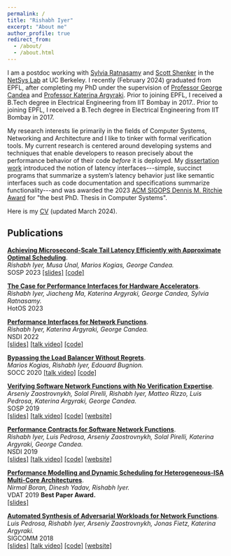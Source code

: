 ```yaml
---
permalink: /
title: "Rishabh Iyer"
excerpt: "About me"
author_profile: true
redirect_from: 
  - /about/
  - /about.html
---
```


I am a postdoc working with [Sylvia Ratnasamy](https://people.eecs.berkeley.edu/~sylvia/) and [Scott Shenker](http://www.icsi.berkeley.edu/icsi/people/shenker) in the [NetSys Lab](https://netsys.cs.berkeley.edu/) at UC Berkeley. I recently (February 2024) graduated from EPFL, after completing my PhD under the supervision of [Professor George Candea](http://dslab.epfl.ch/people/candea/) and [Professor Katerina Argyraki](https://people.epfl.ch/katerina.argyraki?lang=en). Prior to joining EPFL,  I received a B.Tech degree in Electrical Engineering from IIT Bombay in 2017.. Prior to joining EPFL, I received a B.Tech degree in Electrical Engineering from IIT Bombay in 2017.

My research interests lie primarily in the fields of Computer Systems, Networking and Architecture and I like to tinker with formal verification tools. My current research is centered around developing systems and techniques that enable developers to reason precisely about the performance behavior of their code _before_ it is deployed. My [dissertation work](/files/thesis.pdf) introduced the notion of latency interfaces---simple, succinct programs that summarize a system’s latency behavior just
like semantic interfaces such as code documentation and specifications summarize functionality---and was awarded the 2023 [ACM SIGOPS Dennis M. Ritchie Award](https://www.sigops.org/awards/dmr/) for "the best PhD. Thesis in Computer Systems".

Here is my [CV](/files/cv.pdf) (updated March 2024).

Publications
-------

**[Achieving Microsecond-Scale Tail Latency Efficiently with Approximate Optimal Scheduling](/files/concord.pdf)**.  
_Rishabh Iyer, Musa Unal, Marios Kogias, George Candea._  
SOSP 2023
[[slides]](files/concord-slides.pptx) [[code]](https://github.com/dslab-epfl/concord)

**[The Case for Performance Interfaces for Hardware Accelerators](/files/perf-interf-accel.pdf)**.  
_Rishabh Iyer, Jiacheng Ma, Katerina Argyraki, George Candea, Sylvia Ratnasamy._  
HotOS 2023  

**[Performance Interfaces for Network Functions](/files/pix.pdf)**.  
_Rishabh Iyer, Katerina Argyraki, George Candea._  
NSDI 2022  
[[slides]](files/pix_slides.pdf) [[talk video]](https://www.youtube.com/watch?v=iM3R2Gp0PWo) [[code]](https://github.com/dslab-epfl/pix)

**[Bypassing the Load Balancer Without Regrets](/files/crab.pdf)**.  
_Marios Kogias, Rishabh Iyer, Edouard Bugnion._  
SOCC 2020 
[[talk video]](https://drive.google.com/file/d/1pG8Tbkn3obZhSSzWJGVsVcQ5kAziMg07/view?usp=sharing) [[code]](https://github.com/epfl-dcsl/crab)  

**[Verifying Software Network Functions with No Verification Expertise](/files/vigor.pdf)**.  
_Arseniy Zaostrovnykh, Solal Pirelli, Rishabh Iyer, Matteo Rizzo, Luis Pedrosa, Katerina Argyraki, George Candea._  
SOSP 2019  
[[slides]](https://vigor-nf.github.io/slides.pdf) [[talk video]](https://sosp19.rcs.uwaterloo.ca/videos/D2-S1-P4.mp4) [[code]](https://github.com/vigor-nf/vigor) [[website]](https://vigor-nf.github.io/)  

**[Performance Contracts for Software Network Functions](/files/bolt.pdf)**.  
_Rishabh Iyer, Luis Pedrosa, Arseniy Zaostrovnykh, Solal Pirelli, Katerina Argyraki, George Candea._  
NSDI 2019  
[[slides]](files/bolt_slides.pdf) [[talk video]](https://www.youtube.com/watch?v=cV8pCGiTxgQ) [[code]](https://github.com/bolt-perf-contracts/bolt) [[website]](https://bolt-perf-contracts.github.io)

**[Performance Modelling and Dynamic Scheduling for Heterogeneous-ISA Multi-Core Architectures](files/btp.pdf)**.  
_Nirmal Boran, Dinesh Yadav, Rishabh Iyer._  
VDAT 2019  **Best Paper Award.**  
[[slides]](files/vdat19_slides.pdf)

**[Automated Synthesis of Adversarial Workloads for Network Functions](files/castan.pdf)**.  
_Luis Pedrosa, Rishabh Iyer, Arseniy Zaostrovnykh, Jonas Fietz, Katerina Argyraki._  
SIGCOMM 2018   
[[slides]](files/castan_slides.pdf) [[talk video]](https://www.youtube.com/watch?v=1BjeaNvmBwQ&t=1571s) [[code]](https://github.com/nal-epfl/castan) [[website]](https://pedrosa.2y.net/Projects/CASTAN)

